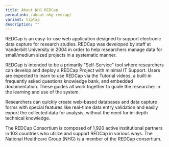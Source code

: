 ```yaml
---
title: About NHG REDCap
permalink: /about-nhg-redcap/
variant: tiptap
description: ""
---
```

<p>REDCap is an easy-to-use web application designed to support electronic
data capture for research studies. REDCap was developed by staff at Vanderbilt
University in 2004 in order to help researchers manage data for small/medium
sized projects in a systematic manner.</p>
<p>REDCap is intended to be a primarily "Self-Service" tool where researchers
can develop and deploy a REDCap Project with minimal IT Support. Users
are expected to learn to use REDCap via the Tutorial videos, a built-in
frequently asked questions knowledge bank, and embedded documentation.
These guides all work together to guide the researcher in the learning
and use of the system.</p>
<p>Researchers can quickly create web-based databases and data capture forms
with special features like real-time data entry validation and easily export
the collected data for analysis, without the need for in-depth technical
knowledge.</p>
<p>The REDCap Consortium is composed of 1,920 active institutional partners
in 103 countries who utilize and support REDCap in various ways. The National
Healthcare Group (NHG) is a member of the REDCap consortium.</p>